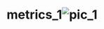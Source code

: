 # metrics_1![pic_1](https://user-images.githubusercontent.com/91897152/221479636-13cbe42a-4472-4c4c-a472-cdb0aac01272.jpg)
